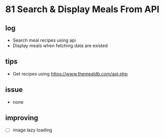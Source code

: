 # 81 Search & Display Meals From API

## log

- Search meal recipes using api
- Display meals when fetching data are existed

## tips

- Get recipes using https://www.themealdb.com/api.php

## issue

- none

## improving

- [ ] image lazy loading
